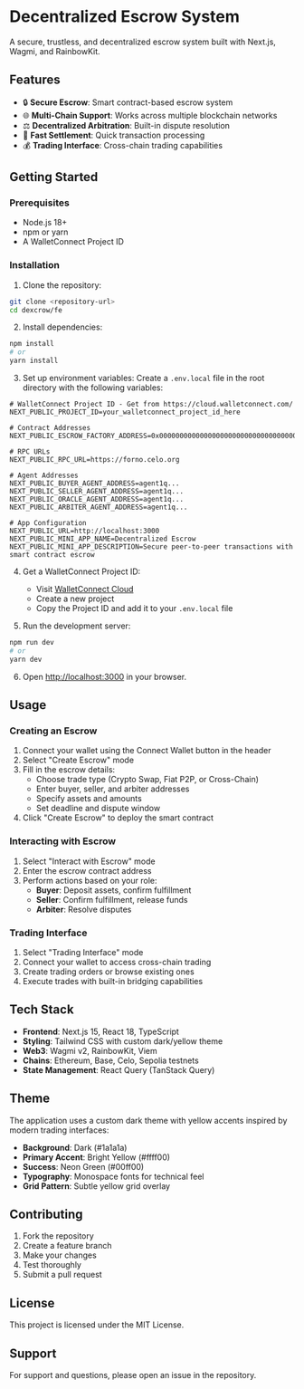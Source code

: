 # Decentralized Escrow System

A secure, trustless, and decentralized escrow system built with Next.js, Wagmi, and RainbowKit.

## Features

- 🔒 **Secure Escrow**: Smart contract-based escrow system
- 🌐 **Multi-Chain Support**: Works across multiple blockchain networks
- ⚖️ **Decentralized Arbitration**: Built-in dispute resolution
- 🚀 **Fast Settlement**: Quick transaction processing
- 💰 **Trading Interface**: Cross-chain trading capabilities

## Getting Started

### Prerequisites

- Node.js 18+ 
- npm or yarn
- A WalletConnect Project ID

### Installation

1. Clone the repository:
```bash
git clone <repository-url>
cd dexcrow/fe
```

2. Install dependencies:
```bash
npm install
# or
yarn install
```

3. Set up environment variables:
Create a `.env.local` file in the root directory with the following variables:

```env
# WalletConnect Project ID - Get from https://cloud.walletconnect.com/
NEXT_PUBLIC_PROJECT_ID=your_walletconnect_project_id_here

# Contract Addresses
NEXT_PUBLIC_ESCROW_FACTORY_ADDRESS=0x0000000000000000000000000000000000000000

# RPC URLs
NEXT_PUBLIC_RPC_URL=https://forno.celo.org

# Agent Addresses
NEXT_PUBLIC_BUYER_AGENT_ADDRESS=agent1q...
NEXT_PUBLIC_SELLER_AGENT_ADDRESS=agent1q...
NEXT_PUBLIC_ORACLE_AGENT_ADDRESS=agent1q...
NEXT_PUBLIC_ARBITER_AGENT_ADDRESS=agent1q...

# App Configuration
NEXT_PUBLIC_URL=http://localhost:3000
NEXT_PUBLIC_MINI_APP_NAME=Decentralized Escrow
NEXT_PUBLIC_MINI_APP_DESCRIPTION=Secure peer-to-peer transactions with smart contract escrow
```

4. Get a WalletConnect Project ID:
   - Visit [WalletConnect Cloud](https://cloud.walletconnect.com/)
   - Create a new project
   - Copy the Project ID and add it to your `.env.local` file

5. Run the development server:
```bash
npm run dev
# or
yarn dev
```

6. Open [http://localhost:3000](http://localhost:3000) in your browser.

## Usage

### Creating an Escrow

1. Connect your wallet using the Connect Wallet button in the header
2. Select "Create Escrow" mode
3. Fill in the escrow details:
   - Choose trade type (Crypto Swap, Fiat P2P, or Cross-Chain)
   - Enter buyer, seller, and arbiter addresses
   - Specify assets and amounts
   - Set deadline and dispute window
4. Click "Create Escrow" to deploy the smart contract

### Interacting with Escrow

1. Select "Interact with Escrow" mode
2. Enter the escrow contract address
3. Perform actions based on your role:
   - **Buyer**: Deposit assets, confirm fulfillment
   - **Seller**: Confirm fulfillment, release funds
   - **Arbiter**: Resolve disputes

### Trading Interface

1. Select "Trading Interface" mode
2. Connect your wallet to access cross-chain trading
3. Create trading orders or browse existing ones
4. Execute trades with built-in bridging capabilities

## Tech Stack

- **Frontend**: Next.js 15, React 18, TypeScript
- **Styling**: Tailwind CSS with custom dark/yellow theme
- **Web3**: Wagmi v2, RainbowKit, Viem
- **Chains**: Ethereum, Base, Celo, Sepolia testnets
- **State Management**: React Query (TanStack Query)

## Theme

The application uses a custom dark theme with yellow accents inspired by modern trading interfaces:
- **Background**: Dark (#1a1a1a)
- **Primary Accent**: Bright Yellow (#ffff00)
- **Success**: Neon Green (#00ff00)
- **Typography**: Monospace fonts for technical feel
- **Grid Pattern**: Subtle yellow grid overlay

## Contributing

1. Fork the repository
2. Create a feature branch
3. Make your changes
4. Test thoroughly
5. Submit a pull request

## License

This project is licensed under the MIT License.

## Support

For support and questions, please open an issue in the repository.
